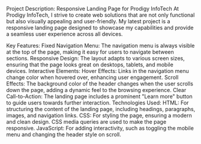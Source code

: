 Project Description: Responsive Landing Page for Prodigy InfoTech
At Prodigy InfoTech, I strive to create web solutions that are not only functional but also visually appealing and user-friendly. My latest project is a responsive landing page designed to showcase my capabilities and provide a seamless user experience across all devices.

Key Features:
Fixed Navigation Menu: The navigation menu is always visible at the top of the page, making it easy for users to navigate between sections.
Responsive Design: The layout adapts to various screen sizes, ensuring that the page looks great on desktops, tablets, and mobile devices.
Interactive Elements:
Hover Effects: Links in the navigation menu change color when hovered over, enhancing user engagement.
Scroll Effects: The background color of the header changes when the user scrolls down the page, adding a dynamic feel to the browsing experience.
Clear Call-to-Action: The landing page includes a prominent "Learn more" button to guide users towards further interaction.
Technologies Used:
HTML: For structuring the content of the landing page, including headings, paragraphs, images, and navigation links.
CSS: For styling the page, ensuring a modern and clean design. CSS media queries are used to make the page responsive.
JavaScript: For adding interactivity, such as toggling the mobile menu and changing the header style on scroll.
